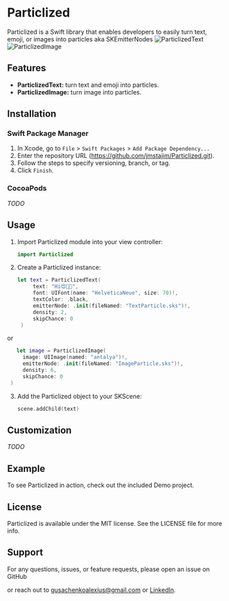 # Particlized

Particlized is a Swift library that enables developers to easily turn text, emoji, or images into particles aka SKEmitterNodes
![ParticlizedText](https://github.com/jmstajim/Particlized/assets/25672213/a1db709d-4178-4351-b3dc-9057030406ae)
![ParticlizedImage](https://github.com/jmstajim/Particlized/assets/25672213/b331a40a-e586-4c30-80a4-cd39a468138d)

## Features

- **ParticlizedText:** turn text and emoji into particles.
- **ParticlizedImage:** turn image into particles.

## Installation

### Swift Package Manager

1. In Xcode, go to `File` > `Swift Packages` > `Add Package Dependency...`
2. Enter the repository URL (https://github.com/jmstajim/Particlized.git).
3. Follow the steps to specify versioning, branch, or tag.
4. Click `Finish`.

### CocoaPods

*TODO*

## Usage

1. Import Particlized module into your view controller:

   ```swift
   import Particlized
   ```

2. Create a Particlized instance:

   ```swift
   let text = ParticlizedText(
        text: "Hi😍📱🌄",
        font: UIFont(name: "HelveticaNeue", size: 70)!,
        textColor: .black,
        emitterNode: .init(fileNamed: "TextParticle.sks")!,
        density: 2,
        skipChance: 0
    )
   ```
or
   ```swift
      let image = ParticlizedImage(
        image: UIImage(named: "antalya")!,
        emitterNode: .init(fileNamed: "ImageParticle.sks")!,
        density: 6,
        skipChance: 0
    )
   ```

3. Add the Particlized object to your SKScene:

   ```swift
   scene.addChild(text)
   ```

## Customization

*TODO*

## Example

To see Particlized in action, check out the included Demo project.

## License

Particlized is available under the MIT license. See the LICENSE file for more info.

## Support

For any questions, issues, or feature requests, please open an issue on GitHub

or reach out to [gusachenkoalexius@gmail.com](mailto:gusachenkoalexius@gmail.com) or [LinkedIn](https://www.linkedin.com/in/jmstajim/).
